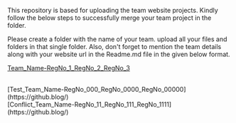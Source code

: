 This repository is based for uploading the team website projects. Kindly follow the below steps to successfully merge your team project in the folder.

Please create a folder with the name of your team. upload all your files and folders in that single folder.
Also, don't forget to mention the team details along with your website url in the Readme.md file in the given below format.

[Team_Name-RegNo_1_RegNo_2_RegNo_3](https://github.blog/)

<br>
[Test_Team_Name-RegNo_000_RegNo_0000_RegNo_00000](https://github.blog/)

<br>
[Conflict_Team_Name-RegNo_11_RegNo_111_RegNo_1111](https://github.blog/)
